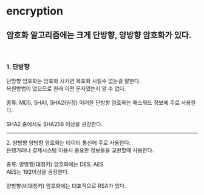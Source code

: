 # encryption
## 암호화 알고리즘에는 크게 단방향, 양방향 암호화가 있다.

<br/>

### 1. 단방향
단방향 암호화는 암호화 시키면 복호화 시킬수 없는걸 말한다.<br/>
복원방법이 없으므로 원래 어떤 문자였는지 알 수 없다.<br/>
<br/>
종류: MD5, SHA1, SHA2(권장)
이러한 단방향 암호화는 패스워드 정보에 주로 사용한다.<br/>
<br/>
SHA2 중에서도 SHA256 이상을 권장한다. 
<br/>

<hr>
2. 양방향 
양방향 암호화는 데이터 통신에 주로 사용한다.<br/>
은행거래나 결제시스템 이용시 중요한 정보들을 교환할때 사용한다.<br/>
<br/>
종류: 양방향(대칭키) 암호화에는 DES, AES<br/>
      AES는 192이상을 권장한다.<br/>
 <br/>     
      양방향(비대칭키) 암호화에는 대표적으로 RSA가 있다.
 




